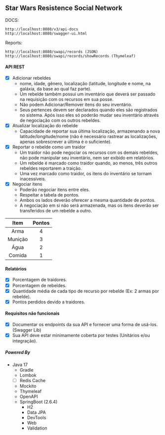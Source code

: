 ## Star Wars Resistence Social Network

DOCS:
```
http://localhost:8080/v3/api-docs
http://localhost:8080/swagger-ui.html
```

Reports:
```
http://localhost:8080/swapi/records (JSON)
http://localhost:8080/swapi/records/showRecords (Thymeleaf)
```


#### API REST
- [x] Adicionar rebeldes
  - nome, idade, gênero, localização (latitude, longitude e nome, na galáxia, da base ao qual faz parte).
  - Um rebelde também possui um inventário que deverá ser passado na requisição com os recursos em sua posse.
  - Não podem Adicionar/Remover itens do seu inventário.
  - Seus pertences devem ser declarados quando eles são registrados no sistema.
    Após isso eles só poderão mudar seu inventário através de negociação com os outros rebeldes.  
- [x] Atualizar localização do rebelde 
  - Capacidade de reportar sua última localização, armazenando a nova latitude/longitude/nome
  (não é necessário rastrear as localizações, apenas sobrescrever a última é o suficiente).
- [x] Reportar o rebelde como um traidor
  - Um traidor não pode negociar os recursos com os demais rebeldes, não pode manipular seu inventário,
  nem ser exibido em relatórios.
  - Um rebelde é marcado como traidor quando, ao menos, três outros rebeldes reportarem a traição.
  - Uma vez marcado como traidor, os itens do inventário se tornam inacessíveis.
- [x] Negociar itens
  - Poderão negociar itens entre eles.
  - Respeitar a tabela de pontos.
  - Ambos os lados deverão oferecer a mesma quantidade de pontos.
  - A negociação em si não será armazenada, mas os itens deverão ser transferidos de um rebelde a outro.
  

|Item| Pontos |
|:---:|:------:|
|Arma|   4    |
| Munição  |   3    |
|   Água   |   2    |
|  Comida  |   1    |
 

#### Relatórios

- [x] Porcentagem de traidores.
- [x] Porcentagem de rebeldes.
- [x] Quantidade média de cada tipo de recurso por rebelde (Ex: 2 armas por rebelde).
- [x] Pontos perdidos devido a traidores.

#### Requisitos não funcionais

- [x] Documentar os endpoints da sua API e fornecer uma forma de usá-los. (Swagger Lib)
- [x] Sua API deve estar minimamente coberta por testes (Unitários e/ou integração).

##### Powered By
- Java 17
  - Gradle
  - Lombok
  - [ ] Redis Cache
  - Mockito
  - Thymeleaf
  - OpenAPI
  - SpringBoot (2.6.4)
    - H2
    - Data JPA
    - DevTools
    - Web
    - Validation